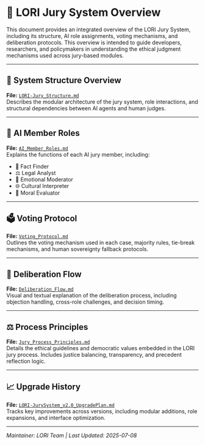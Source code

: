 # 🧭 LORI Jury System Overview

This document provides an integrated overview of the LORI Jury System, including its structure, AI role assignments, voting mechanisms, and deliberation protocols. This overview is intended to guide developers, researchers, and policymakers in understanding the ethical judgment mechanisms used across jury-based modules.

---

## 📘 System Structure Overview
**File:** [`LORI-Jury_Structure.md`](../LORI-Jury-Structure.md)    
Describes the modular architecture of the jury system, role interactions, and structural dependencies between AI agents and human judges.

---

## 🧠 AI Member Roles
**File:** [`AI_Member_Roles.md`](../LORI-Jury-System/AI_Member_Roles.md)  
Explains the functions of each AI jury member, including:
- 🧾 Fact Finder
- ⚖️ Legal Analyst
- 💬 Emotional Moderator
- 🌐 Cultural Interpreter
- 🧭 Moral Evaluator

---

## 🗳️ Voting Protocol
**File:** [`Voting_Protocol.md`](../LORI-Jury-System/Voting_Protocol.md)  
Outlines the voting mechanism used in each case, majority rules, tie-break mechanisms, and human sovereignty fallback protocols.

---

## 🧩 Deliberation Flow
**File:** [`Deliberation_Flow.md`](../LORI-Jury-System/Deliberation_Flow.md)  
Visual and textual explanation of the deliberation process, including objection handling, cross-role challenges, and decision timing.

---

## ⚖️ Process Principles
**File:** [`Jury_Process_Principles.md`](../LORI-Jury-System/Jury_Process_Principles.md)  
Details the ethical guidelines and democratic values embedded in the LORI jury process. Includes justice balancing, transparency, and precedent reflection logic.

---

## 📈 Upgrade History
**File:** [`LORI-JurySystem_v2.0_UpgradePlan.md`](../cases/LORI-JurySystem_v2.0_UpgradePlan.md)  
Tracks key improvements across versions, including modular additions, role expansions, and interface optimization.

---

*Maintainer: LORI Team | Last Updated: 2025-07-08*
